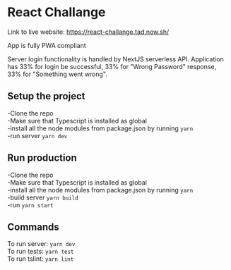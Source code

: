 # React Challange
Link to live website: https://react-challange.tad.now.sh/

App is fully PWA compliant

Server login functionality is handled by NextJS serverless API.
Application has 33% for login be successful, 33% for "Wrong Password" response, 33% for "Something went wrong". 

## Setup the project
-Clone the repo <br />
-Make sure that Typescript is installed as global <br />
-install all the node modules from package.json by running `yarn` <br />
-run server `yarn dev` <br />

## Run production
-Clone the repo <br />
-Make sure that Typescript is installed as global <br />
-install all the node modules from package.json by running `yarn` <br />
-build server `yarn build` <br />
-run `yarn start` <br />

## Commands
To run server: `yarn dev` <br />
To run tests: `yarn test` <br />
To run tslint: `yarn lint` <br />

